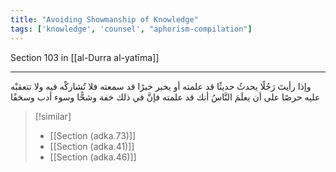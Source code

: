 ```yaml
---
title: "Avoiding Showmanship of Knowledge"
tags: ['knowledge', 'counsel', "aphorism-compilation"]
---
```


 Section 103 in [[al-Durra al-yatīma]]

---
وإذا رأيتَ رَجُلًا يحدثُ حديثًا قد علمته أو يخبر خبرًا قد سمعته فلا تُشاركْه فيه ولا تتعقبْه عليه حرصًا على أن يعلَمَ النَّاسُ أنك قد علمته فإنَّ في ذلك خفة وشحًّا وسوء أدب وسخفًا

> [!similar]
> - [[Section (adka.73)]]
> - [[Section (adka.41)]]
> - [[Section (adka.46)]]
